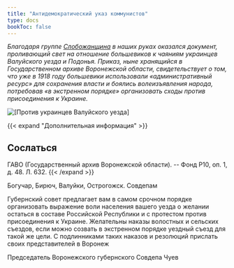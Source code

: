 ```yaml
---
title: "Антидемократический указ коммунистов"
type: docs
bookToc: false
---
```


*Благодаря группе [Слобожанщина](https://www.facebook.com/ukrainesloboda) в наших руках оказался документ, проливающий свет на отношение большевиков к чаяниям украинцев Валуйского уезда и Подонья. Приказ, ныне хранящийся в Государственном архиве Воронежской области, свидетельствует о том, что уже в 1918 году большевики использовали «административный ресурс» для сохранения власти и боялись волеизъявления народа, потребовав «в экстренном порядке» организовать сходы против присоединения к Украине.*

![[Против украинцев Валуйского уезда]](/static/img/ukraine/gavo1.jpg "Факт административного давления большевиков на украинцев Валуйского уезда")

{{< expand "Дополнительная информация" >}}
## Сослаться
ГАВО (Государственный архив Воронежской области). -- Фонд Р10, оп. 1, д. 48. Л. 632. 
{{< /expand >}}

Богучар, Бирюч, Валуйки, Острогожск. Совдепам 

Губернский совет предлагает вам в самом срочном порядке организовать выражение воли населения вашего уезда о желании остаться в составе Российской Республики и с протестом против присоединения к Украине. Желательны наказы волостных и сельских съездов, если можно созвать в экстренном порядке уездный съезд для такой же цели. С подлинниками таких наказов и резолюций прислать своих представителей в Воронеж

Председатель Воронежского губернского Совдепа Чуев
